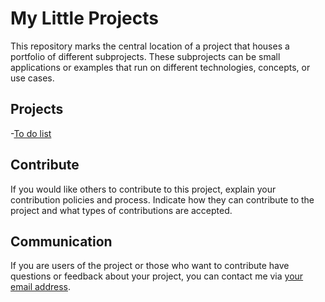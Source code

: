 # My Little Projects

This repository marks the central location of a project that houses a portfolio of different subprojects. These subprojects can be small applications or examples that run on different technologies, concepts, or use cases.

## Projects

-[To do list](https://deneme.space/To-Do-List/)


## Contribute

If you would like others to contribute to this project, explain your contribution policies and process. Indicate how they can contribute to the project and what types of contributions are accepted.

## Communication

If you are users of the project or those who want to contribute have questions or feedback about your project, you can contact me via [your email address](mailto:abdullahyilmazer50@gmail.com).

